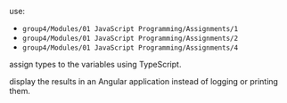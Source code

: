 <p>use:
<ul>
 <li><code>group4/Modules/01 JavaScript Programming/Assignments/1</code></li>
 <li><code>group4/Modules/01 JavaScript Programming/Assignments/2</code></li>
 <li><code>group4/Modules/01 JavaScript Programming/Assignments/4</code></li>
 </ul>
 <p>assign types to the variables using TypeScript.</p>
<p>display the results in an Angular application instead of logging or printing them.</p>
 </p>